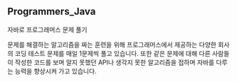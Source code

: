 ## Programmers_Java
자바로 프로그래머스 문제 풀기

문제를 해결하는 알고리즘을 짜는 훈련을 위해 프로그래머스에서 제공하는 다양한 회사의 코딩 테스트 문제를 매일 1문제씩 풀고 있습니다.
또한 같은 문제에 대해 다른 사람들이 작성한 코드를 보며
알지 못했던 API나 생각지 못한 알고리즘을 접하며 자바를 다루는 능력을 향상시켜 가고 있습니다.
